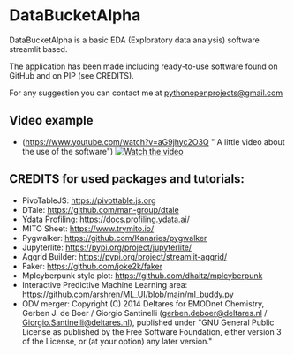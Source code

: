 # DataBucketAlpha
DataBucketAlpha is a basic EDA (Exploratory data analysis) software streamlit based.

The application has been made including ready-to-use software found on GitHub and on PIP (see CREDITS).

For any suggestion you can contact me at pythonopenprojects@gmail.com

## Video example
* (https://www.youtube.com/watch?v=aG9jhyc2O3Q " A little video about the use of the software")
[![Watch the video](https://img.youtube.com/vi/aG9jhyc2O3Q/maxresdefault.jpg)](https://youtu.be/aG9jhyc2O3Q)

## CREDITS for used packages and tutorials:
* PivoTableJS: https://pivottable.js.org
* DTale: https://github.com/man-group/dtale
* Ydata Profiling: https://docs.profiling.ydata.ai/
* MITO Sheet: https://www.trymito.io/
* Pygwalker: https://github.com/Kanaries/pygwalker
* Jupyterlite: https://pypi.org/project/jupyterlite/
* Aggrid Builder: https://pypi.org/project/streamlit-aggrid/
* Faker: https://github.com/joke2k/faker
* Mplcyberpunk style plot: https://github.com/dhaitz/mplcyberpunk
* Interactive Predictive Machine Learning area: https://github.com/arshren/ML_UI/blob/main/ml_buddy.py
* ODV merger: Copyright (C) 2014 Deltares for EMODnet Chemistry, Gerben J. de Boer / Giorgio Santinelli (gerben.deboer@deltares.nl / Giorgio.Santinelli@deltares.nl), published under "GNU General Public License as published by the Free Software Foundation, either version 3 of the License, or (at your option) any later version."

